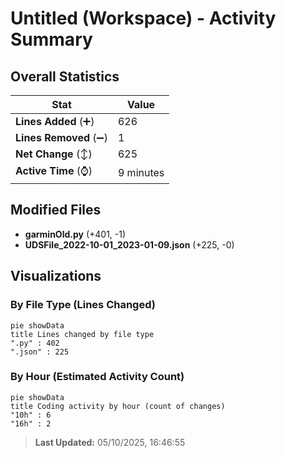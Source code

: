 # Untitled (Workspace) - Activity Summary 

## Overall Statistics

| Stat                   | Value                                                             |
| ---------------------- | ----------------------------------------------------------------- |
| **Lines Added** (➕)   | 626                                          |
| **Lines Removed** (➖) | 1                                        |
| **Net Change** (↕)    | 625                |
| **Active Time** (⌚)   | 9 minutes |


## Modified Files
- **garminOld.py** (+401, -1)
- **UDSFile_2022-10-01_2023-01-09.json** (+225, -0)

## Visualizations

### By File Type (Lines Changed)

```mermaid
pie showData
title Lines changed by file type
".py" : 402
".json" : 225
```

### By Hour (Estimated Activity Count)

```mermaid
pie showData
title Coding activity by hour (count of changes)
"10h" : 6
"16h" : 2
```


> **Last Updated:** 05/10/2025, 16:46:55